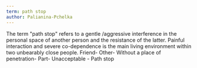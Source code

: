 ```yaml
---
term: path stop
author: Palianina-Pchelka
---
```

The term "path stop" refers to a gentle /aggressive interference in the personal space of another person and the resistance of the latter. Painful interaction and severe co-dependence is the main living environment within two unbearably close people. Friend- Other- Without a place of penetration- Part- Unacceptable - Path stop